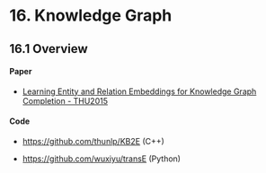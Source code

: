

# 16. Knowledge Graph

## 16.1 Overview

#### Paper

- [Learning Entity and Relation Embeddings for Knowledge Graph Completion - THU2015](http://nlp.csai.tsinghua.edu.cn/~lzy/publications/aaai2015_transr.pdf)

#### Code

- <https://github.com/thunlp/KB2E> (C++)

- <https://github.com/wuxiyu/transE> (Python)
